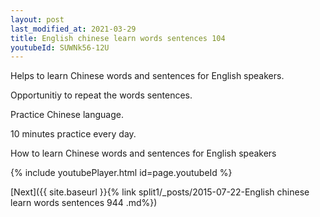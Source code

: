 ```yaml
---
layout: post
last_modified_at: 2021-03-29
title: English chinese learn words sentences 104 
youtubeId: SUWNk56-12U
---
```

 
 
Helps to learn Chinese words and sentences for English speakers.

Opportunitiy to repeat the words sentences. 

Practice Chinese language. 
 
10 minutes practice every day. 
 
How to learn Chinese words and sentences for English speakers 
 
{% include youtubePlayer.html id=page.youtubeId %}
 
 
[Next]({{ site.baseurl }}{% link  split1/_posts/2015-07-22-English chinese learn words sentences 944 .md%})
 
